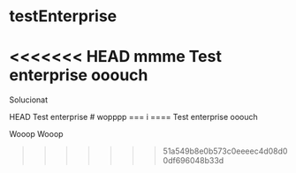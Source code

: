 # testEnterprise
<<<<<<< HEAD
mmme Test enterprise ooouch
=======

Solucionat

 HEAD
Test enterprise # wopppp
=== i ====
Test enterprise ooouch

Wooop Wooop
>>>>>>> 51a549b8e0b573c0eeeec4d08d00df696048b33d
